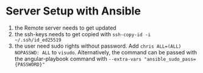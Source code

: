 # Server Setup with Ansible

1. the Remote server needs to get updated
2. the ssh-keys needs to get copied with `ssh-copy-id -i ~/.ssh/id_ed25519`
3. the user need sudo rights without password. Add `chris ALL=(ALL) NOPASSWD: ALL` to `visudo`. Alternatively, the command can be passed with the angular-playbook command with `--extra-vars "ansible_sudo_pass={PASSWORD}"`